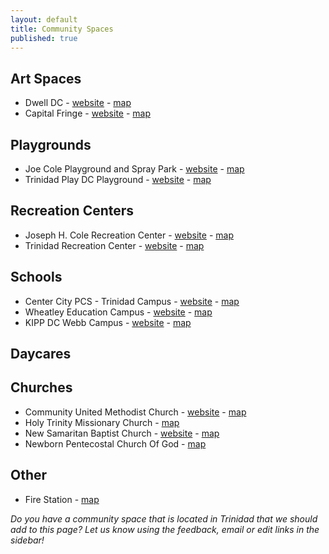 ```yaml
---
layout: default
title: Community Spaces
published: true
---
```



## Art Spaces

* Dwell DC - [website](https://dwelldc.info) - [map](https://goo.gl/maps/1urXRFhGDuUGXDuB8)
* Capital Fringe - [website](https://www.capitalfringe.org/) - [map](https://goo.gl/maps/XQk7T4oHbe2aSmKb9)

## Playgrounds

* Joe Cole Playground and Spray Park - [website](https://dpr.dc.gov/page/spray-parks) - [map](https://goo.gl/maps/giGwWMYG5pFmEF8k7)
* Trinidad Play DC Playground - [website](https://dgs.dc.gov/page/dgs-trinidad-play-dc-playground) - [map]()

## Recreation Centers 

* Joseph H. Cole Recreation Center - [website](https://dpr.dc.gov/page/joseph-cole-recreation-center) - [map](https://goo.gl/maps/XeFzHrbSaUxVpSkcA)
* Trinidad Recreation Center - [website](https://dpr.dc.gov/page/trinidad-recreation-center) - [map](https://goo.gl/maps/Ktt6acDAxP1w41nD9)

## Schools 

* Center City PCS - Trinidad Campus - [website](https://centercitypcs.org/campuses/trinidad/) - [map](https://goo.gl/maps/2eSY66qsysKnLgEP9)
* Wheatley Education Campus - [website](https://www.wheatleydcps.org) - [map](https://goo.gl/maps/D774chdGd2WwxFmy7)
* KIPP DC Webb Campus - [website](https://www.kippdc.org/schools/middle-schools/kipp-dc-northeast-academy/) - [map](https://goo.gl/maps/PkDmx63AwxgQ8QYT6)

## Daycares 


## Churches 

* Community United Methodist Church - [website](https://sites.google.com/site/communityumc2/) - [map](https://goo.gl/maps/T5x6n6x8aeHDKNH99)
* Holy Trinity Missionary Church - [map](https://goo.gl/maps/9YZ7eL6L133kqQhg9)
* New Samaritan Baptist Church - [website](https://www.newsamaritan.org) - [map](https://goo.gl/maps/Y42w95Mxvswvyqvt7)
* Newborn Pentecostal Church Of God - [map](https://goo.gl/maps/tLqdj8kpdT1ib6Ra7)

## Other 

* Fire Station - [map](https://goo.gl/maps/7D5hUPaDvP5XzqUn8)

<p><em>Do you have a community space that is located in Trinidad that we should add to this page?  Let us know using the feedback, email or edit links in the sidebar!</em></p>


